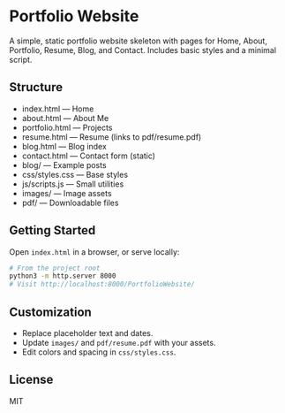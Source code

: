 # Portfolio Website

A simple, static portfolio website skeleton with pages for Home, About, Portfolio, Resume, Blog, and Contact. Includes basic styles and a minimal script.

## Structure

- index.html — Home
- about.html — About Me
- portfolio.html — Projects
- resume.html — Resume (links to pdf/resume.pdf)
- blog.html — Blog index
- contact.html — Contact form (static)
- blog/ — Example posts
- css/styles.css — Base styles
- js/scripts.js — Small utilities
- images/ — Image assets
- pdf/ — Downloadable files

## Getting Started

Open `index.html` in a browser, or serve locally:

```bash
# From the project root
python3 -m http.server 8000
# Visit http://localhost:8000/PortfolioWebsite/
```

## Customization

- Replace placeholder text and dates.
- Update `images/` and `pdf/resume.pdf` with your assets.
- Edit colors and spacing in `css/styles.css`.

## License

MIT